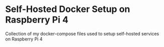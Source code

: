 # Self-Hosted Docker Setup on Raspberry Pi 4

Collection of my docker-compose files used to setup self-hosted services on Raspberry Pi 4
